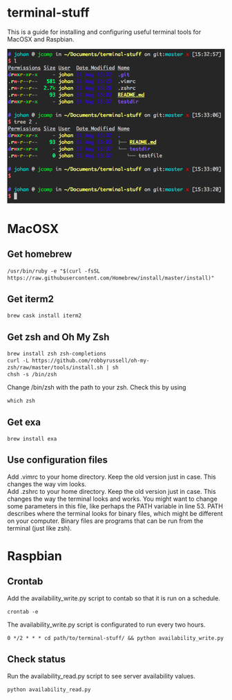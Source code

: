 # terminal-stuff
This is a guide for installing and configuring useful terminal tools for MacOSX and Raspbian.

![Terminal screenshot](https://raw.githubusercontent.com/johannsl/terminal-stuff/master/example_image.png)

# MacOSX

## Get homebrew 
```
/usr/bin/ruby -e "$(curl -fsSL https://raw.githubusercontent.com/Homebrew/install/master/install)"
```

## Get iterm2
```
brew cask install iterm2
```

## Get zsh and Oh My Zsh
```
brew install zsh zsh-completions
curl -L https://github.com/robbyrussell/oh-my-zsh/raw/master/tools/install.sh | sh
chsh -s /bin/zsh 
```
Change /bin/zsh with the path to your zsh. Check this by using 
```
which zsh
```

## Get exa
```
brew install exa
```

## Use configuration files
Add .vimrc to your home directory. Keep the old version just in case. This changes the way vim looks.  
Add .zshrc to your home directory. Keep the old version just in case. This changes the way the terminal looks and works. You might want to change some parameters in this file, like perhaps the PATH variable in line 53. PATH describes where the terminal looks for binary files, which might be different on your computer. Binary files are programs that can be run from the terminal (just like zsh).

# Raspbian

## Crontab
Add the availability_write.py script to contab so that it is run on a schedule.
 ```
crontab -e
```
The availability_write.py script is configurated to run every two hours.
```
0 */2 * * * cd path/to/terminal-stuff/ && python availability_write.py
```

## Check status
Run the availability_read.py script to see server availability values.
```
python availability_read.py
```

